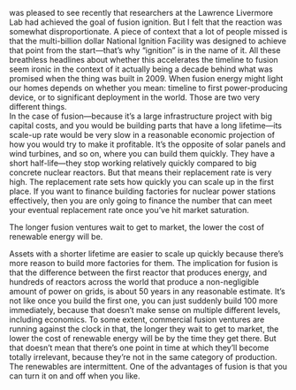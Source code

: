 was pleased to see recently that researchers at the Lawrence Livermore Lab had achieved the goal of fusion ignition. But I felt that the reaction was somewhat disproportionate. A piece of context that a lot of people missed is that the multi-billion dollar National Ignition Facility was designed to achieve that point from the start—that’s why “ignition” is in the name of it. All these breathless headlines about whether this accelerates the timeline to fusion seem ironic in the context of it actually being a decade behind what was promised when the thing was built in 2009. When fusion energy might light our homes depends on whether you mean: timeline to first power-producing device, or to significant deployment in the world. Those are two very different things. 
<br>
In the case of fusion—because it’s a large infrastructure project with big capital costs, and you would be building parts that have a long lifetime—its scale-up rate would be very slow in a reasonable economic projection of how you would try to make it profitable. It’s the opposite of solar panels and wind turbines, and so on, where you can build them quickly. They have a short half-life—they stop working relatively quickly compared to big concrete nuclear reactors. But that means their replacement rate is very high. The replacement rate sets how quickly you can scale up in the first place. If you want to finance building factories for nuclear power stations effectively, then you are only going to finance the number that can meet your eventual replacement rate once you’ve hit market saturation. 

The longer fusion ventures wait to get to market, the lower the cost of renewable energy will be.
<br>

Assets with a shorter lifetime are easier to scale up quickly because there’s more reason to build more factories for them. The implication for fusion is that the difference between the first reactor that produces energy, and hundreds of reactors across the world that produce a non-negligible amount of power on grids, is about 50 years in any reasonable estimate. It’s not like once you build the first one, you can just suddenly build 100 more immediately, because that doesn’t make sense on multiple different levels, including economics. To some extent, commercial fusion ventures are running against the clock in that, the longer they wait to get to market, the lower the cost of renewable energy will be by the time they get there. But that doesn’t mean that there’s one point in time at which they’ll become totally irrelevant, because they’re not in the same category of production. The renewables are intermittent. One of the advantages of fusion is that you can turn it on and off when you like.

